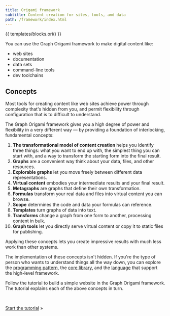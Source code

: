 ```yaml
---
title: Origami framework
subtitle: Content creation for sites, tools, and data
path: /framework/index.html
---
```


{{ templates/blocks.ori() }}

You can use the Graph Origami framework to make digital content like:

- web sites
- documentation
- data sets
- command-line tools
- dev toolchains

## Concepts

Most tools for creating content like web sites achieve power through complexity that's hidden from you, and permit flexibility through configuration that is to difficult to understand.

The Graph Origami framework gives you a high degree of power and flexibility in a very different way — by providing a foundation of interlocking, fundamental concepts:

1. **The transformational model of content creation** helps you identify three things: what you want to end up with, the simplest thing you can start with, and a way to transform the starting form into the final result.
1. **Graphs** are a convenient way think about your data, files, and other resources.
1. **Explorable graphs** let you move freely between different data representations.
1. **Virtual content** embodies your intermediate results and your final result.
1. **Metagraphs** are graphs that define their own transformation.
1. **Formulas** transform your real data and files into virtual content you can browse.
1. **Scope** determines the code and data your formulas can reference.
1. **Templates** turn graphs of data into text.
1. **Transforms** change a graph from one form to another, processing content in bulk.
1. **Graph tools** let you directly serve virtual content or copy it to static files for publishing.

Applying these concepts lets you create impressive results with much less work than other systems.

The implementation of these concepts isn't hidden. If you're the type of person who wants to understand things all the way down, you can explore the [programming pattern](/pattern), the [core library](/core), and the [language](language) that support the high-level framework.

Follow the tutorial to build a simple website in the Graph Origami framework. The tutorial explains each of the above concepts in turn.

&nbsp;

[Start the tutorial](intro0.html) »
